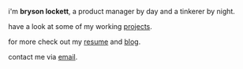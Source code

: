 ---
---

i'm **bryson lockett**, a product manager by day and a tinkerer by night.

have a look at some of my working [projects].

for more check out my [resume] and [blog].

contact me via [email].



[projects]: projects
[resume]: resume
[blog]: blog
[@username]: https://twitter.com/username
[email]: mailto:bryson@lockett.us
